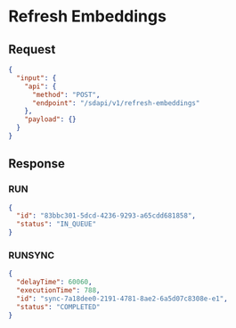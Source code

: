 # Refresh Embeddings

## Request

```json
{
  "input": {
    "api": {
      "method": "POST",
      "endpoint": "/sdapi/v1/refresh-embeddings"
    },
    "payload": {}
  }
}
```

## Response

### RUN

```json
{
  "id": "83bbc301-5dcd-4236-9293-a65cdd681858",
  "status": "IN_QUEUE"
}
```

### RUNSYNC

```json
{
  "delayTime": 60060,
  "executionTime": 788,
  "id": "sync-7a18dee0-2191-4781-8ae2-6a5d07c8308e-e1",
  "status": "COMPLETED"
}
```